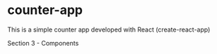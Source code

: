 # counter-app
This is a simple counter app developed with React (create-react-app)

Section 3 - Components 